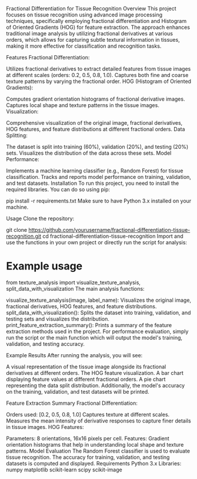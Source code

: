 Fractional Differentiation for Tissue Recognition
Overview
This project focuses on tissue recognition using advanced image processing techniques, specifically employing fractional differentiation and Histogram of Oriented Gradients (HOG) for feature extraction. The approach enhances traditional image analysis by utilizing fractional derivatives at various orders, which allows for capturing subtle textural information in tissues, making it more effective for classification and recognition tasks.

Features
Fractional Differentiation:

Utilizes fractional derivatives to extract detailed features from tissue images at different scales (orders: 0.2, 0.5, 0.8, 1.0).
Captures both fine and coarse texture patterns by varying the fractional order.
HOG (Histogram of Oriented Gradients):

Computes gradient orientation histograms of fractional derivative images.
Captures local shape and texture patterns in the tissue images.
Visualization:

Comprehensive visualization of the original image, fractional derivatives, HOG features, and feature distributions at different fractional orders.
Data Splitting:

The dataset is split into training (60%), validation (20%), and testing (20%) sets.
Visualizes the distribution of the data across these sets.
Model Performance:

Implements a machine learning classifier (e.g., Random Forest) for tissue classification.
Tracks and reports model performance on training, validation, and test datasets.
Installation
To run this project, you need to install the required libraries. You can do so using pip:


pip install -r requirements.txt
Make sure to have Python 3.x installed on your machine.

Usage
Clone the repository:


git clone https://github.com/yourusername/fractional-differentiation-tissue-recognition.git
cd fractional-differentiation-tissue-recognition
Import and use the functions in your own project or directly run the script for analysis:


# Example usage
from texture_analysis import visualize_texture_analysis, split_data_with_visualization
The main analysis functions:

visualize_texture_analysis(image, label_name): Visualizes the original image, fractional derivatives, HOG features, and feature distributions.
split_data_with_visualization(): Splits the dataset into training, validation, and testing sets and visualizes the distribution.
print_feature_extraction_summary(): Prints a summary of the feature extraction methods used in the project.
For performance evaluation, simply run the script or the main function which will output the model's training, validation, and testing accuracy.

Example Results
After running the analysis, you will see:

A visual representation of the tissue image alongside its fractional derivatives at different orders.
The HOG feature visualization.
A bar chart displaying feature values at different fractional orders.
A pie chart representing the data split distribution.
Additionally, the model's accuracy on the training, validation, and test datasets will be printed.

Feature Extraction Summary
Fractional Differentiation:

Orders used: [0.2, 0.5, 0.8, 1.0]
Captures texture at different scales.
Measures the mean intensity of derivative responses to capture finer details in tissue images.
HOG Features:

Parameters: 8 orientations, 16x16 pixels per cell.
Features: Gradient orientation histograms that help in understanding local shape and texture patterns.
Model Evaluation
The Random Forest classifier is used to evaluate tissue recognition.
The accuracy for training, validation, and testing datasets is computed and displayed.
Requirements
Python 3.x
Libraries:
numpy
matplotlib
scikit-learn
scipy
scikit-image


